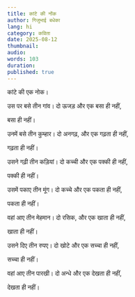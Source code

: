 ```yaml
---
title: कांटे की नोंक
author: गिजुभाई बधेका
lang: hi
category: कविता
date: 2025-08-12
thumbnail:
audio: 
words: 103
duration: 
published: true
---
```


कांटे की एक नोक।

उस पर बसे तीन गांव। दो ऊजड़ और एक बसा ही नहीं,

बसा ही नहीं।

उनमें बसे तीन कुम्हार। दो अनगढ़, और एक गढ़ता ही नहीं,

गढ़ता ही नहीं।

उसने गढ़ी तीन कड़ियां। दो कच्ची और एक पक्की ही नहीं,

पक्की ही नहीं।

उसमें पकाए तीन मूंग। दो कच्चे और एक पकता ही नहीं,

पकता ही नहीं।

वहां आए तीन मेहमान। दो रसिक, और एक खाता ही नहीं,

खाता ही नहीं।

उसने दिए तीन रुपए। दो खोटे और एक सच्चा ही नहीं,

सच्चा ही नहीं।

वहां आए तीन पारखी। दो अन्धे और एक देखता ही नहीं,

देखता ही नहीं।
